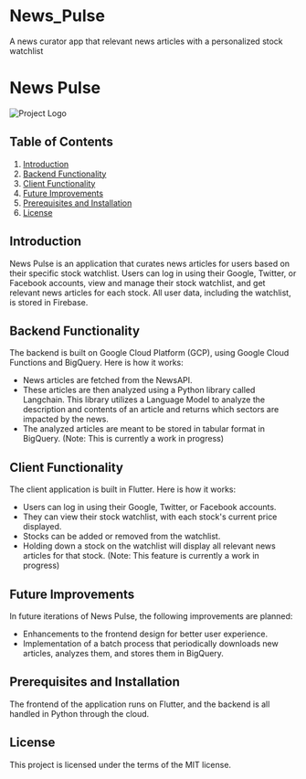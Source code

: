 # News_Pulse
A news curator app that relevant news articles with a personalized stock watchlist

# News Pulse

![Project Logo](logo.png)

## Table of Contents
1. [Introduction](#introduction)
2. [Backend Functionality](#backend-functionality)
3. [Client Functionality](#client-functionality)
4. [Future Improvements](#future-improvements)
5. [Prerequisites and Installation](#prerequisites-and-installation)
6. [License](#license)

<a name="introduction"></a>
## Introduction

News Pulse is an application that curates news articles for users based on their specific stock watchlist. Users can log in using their Google, Twitter, or Facebook accounts, view and manage their stock watchlist, and get relevant news articles for each stock. All user data, including the watchlist, is stored in Firebase.

<a name="backend-functionality"></a>
## Backend Functionality

The backend is built on Google Cloud Platform (GCP), using Google Cloud Functions and BigQuery. Here is how it works:

- News articles are fetched from the NewsAPI.
- These articles are then analyzed using a Python library called Langchain. This library utilizes a Language Model to analyze the description and contents of an article and returns which sectors are impacted by the news.
- The analyzed articles are meant to be stored in tabular format in BigQuery. (Note: This is currently a work in progress)

<a name="client-functionality"></a>
## Client Functionality

The client application is built in Flutter. Here is how it works:

- Users can log in using their Google, Twitter, or Facebook accounts.
- They can view their stock watchlist, with each stock's current price displayed.
- Stocks can be added or removed from the watchlist. 
- Holding down a stock on the watchlist will display all relevant news articles for that stock. (Note: This feature is currently a work in progress)

<a name="future-improvements"></a>
## Future Improvements

In future iterations of News Pulse, the following improvements are planned:

- Enhancements to the frontend design for better user experience.
- Implementation of a batch process that periodically downloads new articles, analyzes them, and stores them in BigQuery.

<a name="prerequisites-and-installation"></a>
## Prerequisites and Installation

The frontend of the application runs on Flutter, and the backend is all handled in Python through the cloud.

<a name="license"></a>
## License

This project is licensed under the terms of the MIT license.
